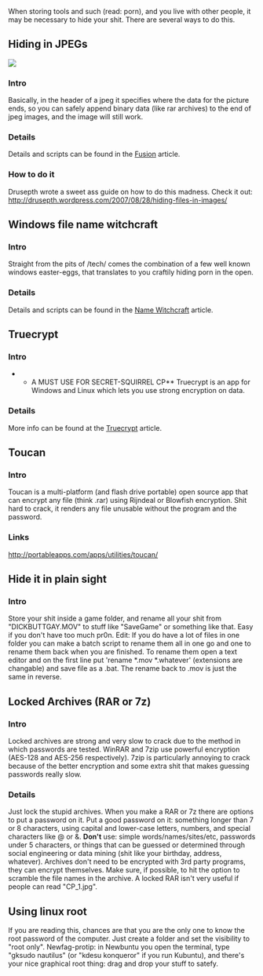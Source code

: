 When storing tools and such (read: porn), and you live with other people, it may be necessary to hide your shit. There are several ways to do this.

## Hiding in JPEGs ##

![](RAR_Guide.png)

### Intro  ###

Basically, in the header of a jpeg it specifies where the data for the picture ends, so you can safely append binary data (like rar archives) to the end of jpeg images, and the image will still work.

### Details  ###

Details and scripts can be found in the [Fusion](/Fusion) article.

### How to do it  ###

Drusepth wrote a sweet ass guide on how to do this madness.  Check it out: <http://drusepth.wordpress.com/2007/08/28/hiding-files-in-images/>

## Windows file name witchcraft  ##


### Intro  ###

Straight from the pits of /tech/ comes the combination of a few well known windows easter-eggs, that translates to you craftily hiding porn in the open.

### Details  ###

Details and scripts can be found in the [Name Witchcraft](/Name_Witchcraft) article.

## Truecrypt  ##


### Intro  ###


* 
  * A MUST USE FOR SECRET-SQUIRREL CP**
Truecrypt is an app for Windows and Linux which lets you use strong encryption on data.

### Details  ###

More info can be found at the [Truecrypt](/Truecrypt) article.

## Toucan  ##


### Intro  ###

Toucan is a multi-platform (and flash drive portable) open source app that can encrypt any file (think .rar) using Rijndeal or Blowfish encryption. Shit hard to crack, it renders any file unusable without the program and the password.

### Links  ###

<http://portableapps.com/apps/utilities/toucan/>


## Hide it in plain sight  ##


### Intro  ###

Store your shit inside a game folder, and rename all your shit from "DICKBUTTGAY.MOV" to stuff like "SaveGame" or something like that. Easy if you don't have too much pr0n.
Edit: If you do have a lot of files in one folder you can make a batch script to rename them all in one go and one to rename them back when you are finished. To rename them open a text editor and on the first line put 'rename *.mov *.whatever' (extensions are changable) and save file as a .bat. The rename back to .mov is just the same in reverse.

## Locked Archives (RAR or 7z)  ##


### Intro  ###

Locked archives are strong and very slow to crack due to the method in which passwords are tested. WinRAR and 7zip use powerful encryption (AES-128 and AES-256 respectively). 7zip is particularly annoying to crack because of the better encryption and some extra shit that makes guessing passwords really slow.

### Details  ###

Just lock the stupid archives. When you make a RAR or 7z there are options to put a password on it. Put a good password on it: something longer than 7 or 8 characters, using capital and lower-case letters, numbers, and special characters like @ or &. 
**Don't** use: simple words/names/sites/etc, passwords under 5 characters, or things that can be guessed or determined through social engineering or data mining (shit like your birthday, address, whatever).
Archives don't need to be encrypted with 3rd party programs, they can encrypt themselves. Make sure, if possible, to hit the option to scramble the file names in the archive. A locked RAR isn't very useful if people can read "CP_1.jpg".

## Using linux root  ##

If you are reading this, chances are that you are the only one to know the root password of the computer. Just create a folder and set the visibility to "root only". Newfag-protip: in Newbuntu you open the terminal, type "gksudo nautilus" (or "kdesu konqueror" if you run Kubuntu), and there's your nice graphical root thing: drag and drop your stuff to satefy.

